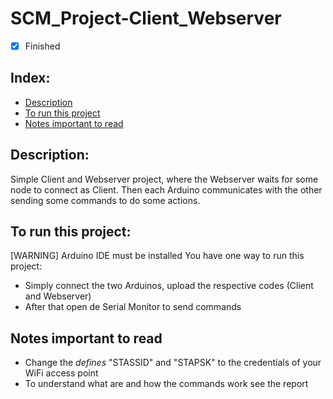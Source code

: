 # SCM_Project-Client_Webserver

- [x] Finished

## Index:
- [Description](#description)
- [To run this project](#to-run-this-project)
- [Notes important to read](#notes-important-to-read)

## Description:
Simple Client and Webserver project, where the Webserver waits for some node to connect as Client. Then each Arduino communicates with the other sending some commands to do some actions.

## To run this project:
[WARNING] Arduino IDE must be installed
You have one way to run this project:
- Simply connect the two Arduinos, upload the respective codes (Client and Webserver)
- After that open de Serial Monitor to send commands

## Notes important to read
- Change the *defines* "STASSID" and "STAPSK" to the credentials of your WiFi access point
- To understand what are and how the commands work see the report
